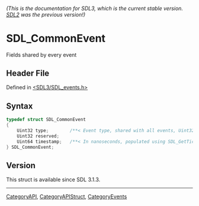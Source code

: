 ###### (This is the documentation for SDL3, which is the current stable version. [SDL2](https://wiki.libsdl.org/SDL2/) was the previous version!)
# SDL_CommonEvent

Fields shared by every event

## Header File

Defined in [<SDL3/SDL_events.h>](https://github.com/libsdl-org/SDL/blob/main/include/SDL3/SDL_events.h)

## Syntax

```c
typedef struct SDL_CommonEvent
{
    Uint32 type;        /**< Event type, shared with all events, Uint32 to cover user events which are not in the SDL_EventType enumeration */
    Uint32 reserved;
    Uint64 timestamp;   /**< In nanoseconds, populated using SDL_GetTicksNS() */
} SDL_CommonEvent;
```

## Version

This struct is available since SDL 3.1.3.

----
[CategoryAPI](CategoryAPI), [CategoryAPIStruct](CategoryAPIStruct), [CategoryEvents](CategoryEvents)

